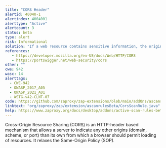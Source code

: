 ```yaml
---
title: "CORS Header"
alertid: 40040-1
alertindex: 4004001
alerttype: "Active"
alertcount: 3
status: beta
type: alert
risk: Informational
solution: "If a web resource contains sensitive information, the origin should be properly specified in the Access-Control-Allow-Origin header. Only trusted websites needing this resource should be specified in this header, with the most secured protocol supported."
references:
   - https://developer.mozilla.org/en-US/docs/Web/HTTP/CORS
   - https://portswigger.net/web-security/cors
other: ""
cwe: 942
wasc: 14
alerttags: 
  - CWE-942
  - OWASP_2017_A05
  - OWASP_2021_A01
  - WSTG-v42-CLNT-07
code: https://github.com/zaproxy/zap-extensions/blob/main/addOns/ascanrulesBeta/src/main/java/org/zaproxy/zap/extension/ascanrulesBeta/CorsScanRule.java
linktext: "org/zaproxy/zap/extension/ascanrulesBeta/CorsScanRule.java"
help: https://www.zaproxy.org/docs/desktop/addons/active-scan-rules-beta/#id-40040
---
```

Cross-Origin Resource Sharing (CORS) is an HTTP-header based mechanism that allows a server to indicate any other origins (domain, scheme, or port) than its own from which a browser should permit loading of resources. It relaxes the Same-Origin Policy (SOP).
